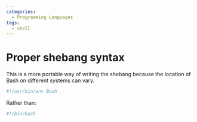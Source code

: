 ```yaml
---
categories:
  - Programming Languages
tags:
  - shell
---
```


# Proper shebang syntax

This is a more portable way of writing the shebang because the location of Bash
on different systems can vary.

```bash
#!/usr/bin/env Bash
```

Rather than:

```bash
#!/bin/bash
```
